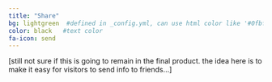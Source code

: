 ```yaml
---
title: "Share"
bg: lightgreen  #defined in _config.yml, can use html color like '#0fbfcf'
color: black   #text color
fa-icon: send
---
```


[still not sure if this is going to remain in the final product. the idea here is to make it easy for visitors to send info to friends...]
